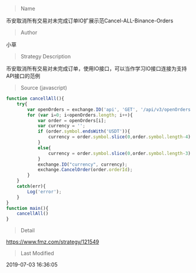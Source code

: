 
> Name

币安取消所有交易对未完成订单IO扩展示范Cancel-ALL-Binance-Orders

> Author

小草

> Strategy Description

币安取消所有交易对未完成订单，使用IO接口，可以当作学习IO接口连接为支持API接口的范例



> Source (javascript)

``` javascript
function cancellAll(){
    try{
        var openOrders = exchange.IO('api', 'GET', '/api/v3/openOrders');
        for (var i=0; i<openOrders.length; i++){
            var order = openOrders[i];
            var currency = '';
            if (order.symbol.endsWith('USDT')){
                currency = order.symbol.slice(0,order.symbol.length-4) + '_' + 'USDT';
            }
            else{
                currency = order.symbol.slice(0,order.symbol.length-3) + '_' + order.symbol.slice(order.symbol.length-3,order.symbol.length);
            }
            exchange.IO("currency", currency);
            exchange.CancelOrder(order.orderId);
        }
    }
    catch(err){
        Log('error');
    }
}
function main(){
    cancellAll()
}
```

> Detail

https://www.fmz.com/strategy/121549

> Last Modified

2019-07-03 16:36:05
